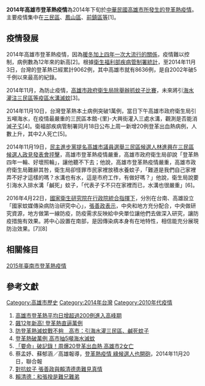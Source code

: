 **2014年高雄市登革熱疫情**為2014年下旬於[中華民國](../Page/中華民國.md "wikilink")[高雄市所發生的](../Page/高雄市.md "wikilink")[登革熱疫情](https://zh.wikipedia.org/wiki/登革熱 "wikilink")。主要疫情集中在[三民區](../Page/三民區.md "wikilink")、[鳳山區](../Page/鳳山區.md "wikilink")、[前鎮區等](../Page/前鎮區.md "wikilink")\[1\]。

## 疫情發展

2014年高雄市登革熱疫情，因為[暖冬加上四年一次大流行的關係](https://zh.wikipedia.org/wiki/暖冬 "wikilink")，疫情難以控制，病例數為12年來的新高\[2\]。根據[衛生福利部疾病管制署統計](https://zh.wikipedia.org/wiki/衛生福利部疾病管制署 "wikilink")，至2014年11月3日，台灣的登革熱已經累計9062例，其中高雄市就有8636例，是自2002年破5千例以來最高的紀錄。

2014年11月，為防止疫情，[高雄市政府衛生局除舉辦抓蚊子比賽](https://zh.wikipedia.org/wiki/高雄市政府衛生局 "wikilink")，未來將引[海水灌注三民區等疫區](../Page/海水.md "wikilink")[水溝滅蚊](https://zh.wikipedia.org/wiki/水溝 "wikilink")\[3\]。

2014年11月10日，台灣登革熱本土病例突破1萬例，當日下午高雄市政府衛生局引五噸海水，在疫情最嚴重的三民區本館-{里}-大興街灌入三處水溝，觀測是否能消滅[孑孓](https://zh.wikipedia.org/wiki/孑孓 "wikilink")\[4\]。衛福部疾病管制署同月18日公布上周一新增20例登革出血熱病例，人數上升，其中2人死亡\[5\]。

2014年11月19日，[民主進步黨提名高雄市議員選舉三民區候選人](../Page/民主進步黨.md "wikilink")[林進興在三民區候選人政見發表會抨擊](../Page/林進興.md "wikilink")，高雄市登革熱疫情嚴重，高雄市政府衛生局卻說「登革熱四年一輪、好壞照輪」，讓他聽不下去；他說，高雄市登革熱疫情嚴重，高雄市政府衛生局難辭其咎，衛生局卻怪罪市民家裡放積水養蚊子，「難道是我們自己家裡弄不好才這樣的嗎？水溝也有水，這是市府工作，有做好嗎？」他說，衛生局說要引海水入排水溝「鹹死」蚊子，「代表孑孓不只在家裡而已，水溝也很嚴重」\[6\]。

2016年4月22日，[國家衛生研究院在](https://zh.wikipedia.org/wiki/國家衛生研究院_\(中華民國\) "wikilink")[行政院統合指揮下](../Page/行政院.md "wikilink")，分別在台南、高雄設立「國家蚊媒傳染病防治研究中心」，[張善政表示](../Page/張善政.md "wikilink")，中央和地方充分配合，中央做研究資源，地方做第一線防疫，防疫需求反映給中央單位讓他們去做深入研究，讓防疫措施有效果。將中心設置在南部，是因傳染病本身有在地特性，相信能充分展現防治效果。\[7\]\[8\]

## 相關條目

[2015年臺南市登革熱疫情](../Page/2015年臺南市登革熱疫情.md "wikilink")

## 參考文獻

[Category:高雄市歷史](https://zh.wikipedia.org/wiki/Category:高雄市歷史 "wikilink")
[Category:2014年台灣](https://zh.wikipedia.org/wiki/Category:2014年台灣 "wikilink")
[Category:2010年代疫情](https://zh.wikipedia.org/wiki/Category:2010年代疫情 "wikilink")

1.  [高雄市登革熱平均日增超過200例進入高峰期](http://gb.cri.cn/42071/2014/10/26/5951s4741436.htm)
2.  [飆12年新高\!
    登革熱直逼萬例](http://news.cts.com.tw/cts/general/201411/201411051532086.html#.VFxoTEDSqW8)
3.  [防登革熱滅蚊戰不夠　高市：引海水灌三民區、鹹死蚊子](http://www.ettoday.net/news/20141102/420929.htm)
4.  [登革熱破萬例
    高市抽5噸海水滅蚊](http://www.chinatimes.com/newspapers/20141111000392-260102)
5.  [「要命」破記錄！周爆20登革出血熱
    高雄市2女亡](http://www.nownews.com/n/2014/11/18/1510813)
6.  蔡孟妤、蘇郁涵／高雄報導，[登革熱疫情
    綠候選人也開砲](http://udn.com/NEWS/DOMESTIC/DOM6/9077766.shtml)，2014年11月20日，聯合報
7.  [對抗蚊子
    張善政與賴清德患難見真情](http://udn.com/news/story/1/1646628-%E5%B0%8D%E6%8A%97%E8%9A%8A%E5%AD%90-%E5%BC%B5%E5%96%84%E6%94%BF%E8%88%87%E8%B3%B4%E6%B8%85%E5%BE%B7%E6%82%A3%E9%9B%A3%E8%A6%8B%E7%9C%9F%E6%83%85)
8.  [賴清德：和張揆是難兄難弟](http://www.baobaonews.com/newscontent/631a0eed-6986-4d90-9d65-c2d74a1155e1)